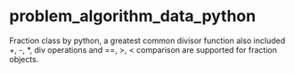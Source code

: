 # problem_algorithm_data_python
Fraction class by python, a greatest common divisor function also included
+, -, *, div operations and ==, >, < comparison are supported for fraction objects.
